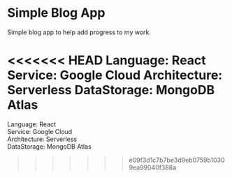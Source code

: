 # Simple Blog App

Simple blog app to help add progress to my work.

<<<<<<< HEAD
Language: React
Service: Google Cloud
Architecture: Serverless
DataStorage: MongoDB Atlas
=======
Language: React  
Service: Google Cloud  
Architecture: Serverless  
DataStorage: MongoDB Atlas  

>>>>>>> e09f3d1c7b7be3d9eb0759b10309ea99040f388a
